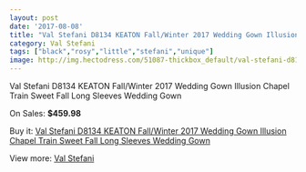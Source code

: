 ```yaml
---
layout: post
date: '2017-08-08'
title: "Val Stefani D8134 KEATON Fall/Winter 2017 Wedding Gown Illusion Chapel Train Sweet Fall Long Sleeves Wedding Gown"
category: Val Stefani
tags: ["black","rosy","little","stefani","unique"]
image: http://img.hectodress.com/51087-thickbox_default/val-stefani-d8134-keaton-fall-winter-2017-wedding-gown-illusion-chapel-train-sweet-fall-long-sleeves-wedding-gown.jpg
---
```

Val Stefani D8134 KEATON Fall/Winter 2017 Wedding Gown Illusion Chapel Train Sweet Fall Long Sleeves Wedding Gown

On Sales: **$459.98**
<a href="https://www.hectodress.com/val-stefani/16173-val-stefani-d8134-keaton-fall-winter-2017-wedding-gown-illusion-chapel-train-sweet-fall-long-sleeves-wedding-gown.html"><amp-img layout="responsive" width="600" height="600" src="//img.hectodress.com/51087-thickbox_default/val-stefani-d8134-keaton-fall-winter-2017-wedding-gown-illusion-chapel-train-sweet-fall-long-sleeves-wedding-gown.jpg" alt="Val Stefani D8134 KEATON Fall/Winter 2017 Wedding Gown Illusion Chapel Train Sweet Fall Long Sleeves Wedding Gown 0" /></a>

Buy it: [Val Stefani D8134 KEATON Fall/Winter 2017 Wedding Gown Illusion Chapel Train Sweet Fall Long Sleeves Wedding Gown](https://www.hectodress.com/val-stefani/16173-val-stefani-d8134-keaton-fall-winter-2017-wedding-gown-illusion-chapel-train-sweet-fall-long-sleeves-wedding-gown.html "Val Stefani D8134 KEATON Fall/Winter 2017 Wedding Gown Illusion Chapel Train Sweet Fall Long Sleeves Wedding Gown")

View more: [Val Stefani](https://www.hectodress.com/308-val-stefani "Val Stefani")